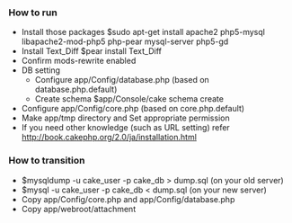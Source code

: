### How to run
* Install those packages $sudo apt-get install apache2 php5-mysql libapache2-mod-php5 php-pear mysql-server php5-gd
* Install Text_Diff $pear install Text_Diff
* Confirm mods-rewrite enabled
* DB setting
  - Configure app/Config/database.php (based on database.php.default)
  - Create schema $app/Console/cake schema create
* Configure app/Config/core.php (based on core.php.default)
* Make app/tmp directory and Set appropriate permission
* If you need other knowledge (such as URL setting) refer http://book.cakephp.org/2.0/ja/installation.html

### How to transition
* $mysqldump -u cake_user -p cake_db > dump.sql (on your old server)
* $mysql -u cake_user -p cake_db < dump.sql (on your new server)
* Copy app/Config/core.php and app/Config/database.php
* Copy app/webroot/attachment

